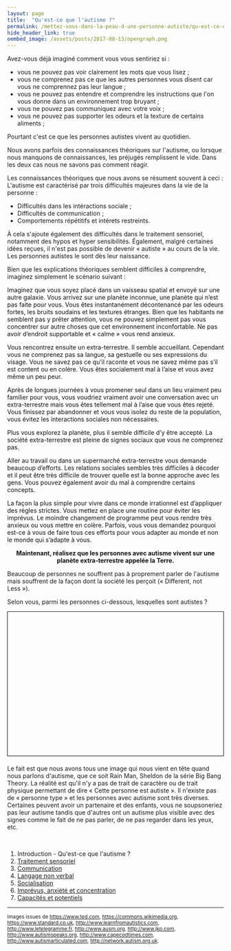 ```yaml
---
layout: page
title:  "Qu'est-ce que l'autisme ?"
permalink: /mettez-vous-dans-la-peau-d-une-personne-autiste/qu-est-ce-que-l-autisme
hide_header_link: true
oembed_image: /assets/posts/2017-08-13/opengraph.png
---
```


Avez-vous déjà imaginé comment vous vous sentiriez si&nbsp;:

  - vous ne pouvez pas voir clairement les mots que vous lisez&nbsp;;
  - vous ne comprenez pas ce que les autres personnes vous disent car vous ne comprennez pas leur langue&nbsp;;
  - vous ne pouvez pas entendre et comprendre les instructions que l'on vous donne dans un environnement trop bruyant&nbsp;;
  - vous ne pouvez pas communiquez avec votre voix&nbsp;;
  - vous ne pouvez pas supporter les odeurs et la texture de certains aliments&nbsp;;

Pourtant c'est ce que les personnes autistes vivent au quotidien.

Nous avons parfois des connaissances théoriques sur l'autisme, ou lorsque nous manquons de connaissances, les préjugés remplissent le vide.
Dans les deux cas nous ne savons pas comment réagir.

Les connaissances théoriques que nous avons se résument souvent à ceci&nbsp;:
L'autisme est caractérisé par trois difficultés majeures dans la vie de la personne&nbsp;:

  - Difficultés dans les intéractions sociale&nbsp;;
  - Difficultés de communication&nbsp;;
  - Comportements répétitifs et intérets restreints.

À cela s'ajoute également des difficultés dans le traitement sensoriel, notamment des hypos et hyper sensibilités.
Également, malgré certaines idées reçues, il n'est pas possible de devenir «&nbsp;autiste&nbsp;» au cours de la vie. Les personnes autistes le sont dès leur naissance.

Bien que les explications théoriques semblent difficiles à comprendre, imaginez simplement le scénario suivant&nbsp;:

<div class="highlight">
<p style="color: #111">Imaginez que vous soyez placé dans un vaisseau spatial et envoyé sur une autre galaxie. Vous arrivez sur une planète inconnue, une planète qui n’est pas faite pour vous. Vous êtes instantanément décontenancé par les odeurs fortes, les bruits soudains et les textures étranges. 
Bien que les habitants ne semblent pas y prêter attention, vous ne pouvez simplement pas vous concentrer sur autre choses que cet environnement inconfortable. Ne pas avoir d’endroit supportable et « calme » vous rend anxieux.</p>

<p style="color: #111">Vous rencontrez ensuite un extra-terrestre. Il semble accueillant. Cependant vous ne comprenez pas sa langue, sa gestuelle ou ses expressions du visage. Vous ne savez pas ce qu’il raconte et vous ne savez même pas s’il est content ou en colère. Vous êtes socialement mal à l’aise et vous avez même un peu peur.</p>

<p style="color: #111">Après de longues journées à vous promener seul dans un lieu vraiment peu familier pour vous, vous voudriez vraiment avoir une conversation avec un extra-terrestre mais vous êtes tellement mal à l’aise que vous êtes rejeté. Vous finissez par abandonner et vous vous isolez du reste de la population, vous évitez les interactions sociales non nécessaires.</p>

<p style="color: #111">Plus vous explorez la planète, plus il semble difficile d’y être accepté. La société extra-terrestre est pleine de signes sociaux que vous ne comprenez pas.</p>

<p style="color: #111">Aller au travail ou dans un supermarché extra-terrestre vous demande beaucoup d’efforts. Les relations sociales sembles très difficiles à décoder et il peut être très difficile de trouver quelle est la bonne approche avec les gens. Vous pouvez également avoir du mal à comprendre certains concepts.</p>

<p style="color: #111">La façon la plus simple pour vivre dans ce monde irrationnel est d’appliquer des règles strictes. Vous mettez en place une routine pour éviter les imprévus. Le moindre changement de programme peut vous rendre très anxieux ou vous mettre en colère.
Parfois, vous vous demandez pourquoi est-ce à vous de faire tous ces efforts pour vous adapter au monde et non le monde qui s’adapte à vous.</p>
<p style="color: #111"><strong style="display: block; text-align: center; margin: 0 auto 0 auto;">Maintenant, réalisez que les personnes avec autisme vivent sur une planète extra-terrestre appelée la Terre.</strong></p>
</div>

Beaucoup de personnes ne souffrent pas à proprement parler de l'autisme mais souffrent de la façon dont la société les perçoit («&nbsp;Different, not Less&nbsp;»). 

Selon vous, parmi les personnes ci-dessous, lesquelles sont autistes&nbsp;?
<!-- identifier les personnes avec autisme -->
<canvas id="game_people" width="700" height="465" style="border: 1px solid black; margin: 0 auto 20px auto; display: block;"></canvas>

Le fait est que nous avons tous une image qui nous vient en tête quand nous parlons d'autisme, que ce soit Rain Man, Sheldon de la série Big Bang Theory.
La réalité est qu'il n'y a pas de trait de caractère ou de trait physique permettant de dire «&nbsp;Cette personne est autiste&nbsp;». Il n'existe pas de «&nbsp;personne type&nbsp;» et
les personnes avec autisme sont très diverses.
Certaines peuvent avoir un partenaire et des enfants, vous ne soupsoneriez pas leur autisme tandis que d'autres ont un
autisme plus visible avec des signes comme le fait de ne pas parler, de ne pas regarder dans les yeux, etc.


<p>&nbsp;</p>
<div class="highlight">
<ol>
 <li>Introduction - Qu'est-ce que l'autisme&nbsp;?</li>
 <li><a href="/mettez-vous-dans-la-peau-d-une-personne-autiste/traitement-sensoriel">Traitement sensoriel</a></li>
 <li><a href="/mettez-vous-dans-la-peau-d-une-personne-autiste/communication">Communication</a></li>
 <li><a href="/mettez-vous-dans-la-peau-d-une-personne-autiste/langage-non-verbal">Langage non verbal</a></li>
 <li><a href="/mettez-vous-dans-la-peau-d-une-personne-autiste/socialisation">Socialisation</a></li>
 <li><a href="/mettez-vous-dans-la-peau-d-une-personne-autiste/imprevus-anxiete-concentration">Imprévus, anxiété et concentration</a></li>
 <li><a href="/mettez-vous-dans-la-peau-d-une-personne-autiste/capacites-et-potentiels">Capacités et potentiels</a></li>
</ol>
</div>


<!--

Avec une personne sur 100 concernée, nous avons tous croisé à un moment donné une personne autiste. Il est donc important que chacun d'entre nous prenne conscience qu'il ou qu'elle a un rôle à jouer
pour l'inclusion de ces personnes dans la société.

<img src="/facebook_campaign/1_everyone_knows_somebody_with_autism.png" class="center" alt="Avez-vous déjà rencontré une personne avec autisme ? 1 personne sur 100 est concernée - l'autisme est parfois invisible et beaucoup de personnes n'en parlent pas à leur entourage, leurs collègues de travail, etc ! Combien de personnes y a-t-il dans votre famille ? Combien de personnes rencontrez-vous au travail ? Combien avez-vous d'amis ? Combien de personnes habitent dans votre ville ? Nous connaissons tous une personne avec autisme !" width="600" />
-->

---
<small>Images issues de <a href="https://www.ted.com/" rel="nofollow">https://www.ted.com</a>, <a href="https://commons.wikimedia.org/" rel="nofollow">https://commons.wikimedia.org</a>, <a href="http://www.standard.co.uk/" rel="nofollow">https://www.standard.co.uk</a>, <a href="http://www.learnfromautistics.com/" rel="nofollow">http://www.learnfromautistics.com</a>, <a href="http://www.letelegramme.fr/" rel="nofollow">http://www.letelegramme.fr</a>, <a href="http://www.ausm.org/" rel="nofollow">http://www.ausm.org</a>, <a href="http://www.jkp.com/" rel="nofollow">http://www.jkp.com</a>, <a href="http://www.autismspeaks.org/" rel="nofollow">http://www.autismspeaks.org</a>, <a href="http://www.capecodtimes.com/" rel="nofollow">http://www.capecodtimes.com</a>, <a href="http://www.autismarticulated.com/" rel="nofollow">http://www.autismarticulated.com</a>, <a href="http://network.autism.org.uk/" rel="nofollow">http://network.autism.org.uk</a>.</small>

<script type="text/javascript">
  function people() {
    function shuffle(a) {
      var j, x, i;
      for (i = a.length; i; i--) {
        j = Math.floor(Math.random() * i);
        x = a[i - 1];
        a[i - 1] = a[j];
        a[j] = x;
      }
    }
    var canvas = document.getElementById('game_people');
    var ctx = canvas.getContext('2d');
    var mouse = {'x': undefined, 'y': undefined};
    var cursor = 'default';
    var refresh = 1000;
    var line_people_size = 4;
    var nb_people = 8;
    var people = [
      function() { var img = new Image(); img.src = '/assets/pages/mettez-vous-dans-la-peau-d-une-personne-autiste/people/alix_generous.jpg'; return img; }(),
      function() { var img = new Image(); img.src = '/assets/pages/mettez-vous-dans-la-peau-d-une-personne-autiste/people/autism.jpg'; return img; }(),
      function() { var img = new Image(); img.src = '/assets/pages/mettez-vous-dans-la-peau-d-une-personne-autiste/people/daniel_lightwing.jpg'; return img; }(),
      function() { var img = new Image(); img.src = '/assets/pages/mettez-vous-dans-la-peau-d-une-personne-autiste/people/jacob_barnett.jpg'; return img; }(),
      function() { var img = new Image(); img.src = '/assets/pages/mettez-vous-dans-la-peau-d-une-personne-autiste/people/josef_schovanec.jpg'; return img; }(),
      function() { var img = new Image(); img.src = '/assets/pages/mettez-vous-dans-la-peau-d-une-personne-autiste/people/kerry_magro.jpg'; return img; }(),
      function() { var img = new Image(); img.src = '/assets/pages/mettez-vous-dans-la-peau-d-une-personne-autiste/people/kevin_healey.jpg'; return img; }(),
      function() { var img = new Image(); img.src = '/assets/pages/mettez-vous-dans-la-peau-d-une-personne-autiste/people/liane_hollidaywilley.jpg'; return img; }(),
      function() { var img = new Image(); img.src = '/assets/pages/mettez-vous-dans-la-peau-d-une-personne-autiste/people/michael_mccreary.jpg'; return img; }(),
      function() { var img = new Image(); img.src = '/assets/pages/mettez-vous-dans-la-peau-d-une-personne-autiste/people/owen_suskind.jpg'; return img; }(),
      function() { var img = new Image(); img.src = '/assets/pages/mettez-vous-dans-la-peau-d-une-personne-autiste/people/rosie_king.jpg'; return img; }(),
      function() { var img = new Image(); img.src = '/assets/pages/mettez-vous-dans-la-peau-d-une-personne-autiste/people/sarah_hendrickx.jpg'; return img; }(),
    ];
    shuffle(people);
    var state = {'clicked': [false,false,false,false,false,false,false,false], 'hover': [false,false,false,false,false,false,false,false]};

    var status = {'status': 'pause', 'interval': undefined};
    this.play = function() {
      if ( 'play' == status['status'])
        return;
      canvas.onclick = click;
      canvas.onmousemove = move;
      status['interval'] = setInterval(function() {
        draw();
      }, refresh);
      status['status'] = 'play';
    }
    this.pause = function() {
      if ( 'pause' == status['status'])
        return;
      clearInterval(status['interval']);
      canvas.onclick = function(e) {};
      canvas.onmousemove = function(e) {};
      status['status'] = 'pause';
    }    
    this.canvas = function() {
      return canvas;
    }


    function draw() {
      ctx.clearRect(0, 0, canvas.width, canvas.height);
      var x = 0;
      var y = 0;
      var width =  parseInt(canvas.width / line_people_size);
      var height = parseInt(width*1.33);
      for(var i = 0; i < nb_people; i++) {
        ctx.beginPath();

        if (state['clicked'][i] == true ) {
          ctx.strokeStyle="#80ba43";
          ctx.lineWidth="6";
        } else if (state['hover'][i] == true ) {
          ctx.strokeStyle="#407c92";
          ctx.lineWidth="10";
        } else {
          ctx.strokeStyle="#000";
          ctx.lineWidth="1";
        }

        ctx.rect( x+5, y+5, width-10, height-10); 
        ctx.stroke();
        ctx.drawImage(people[i], x+5, y+5, width-10, height-10);

        x += width;
        if ( i % line_people_size == (line_people_size-1) ) {
         y += height;
         x = 0;
        }
        canvas.style.cursor = cursor;
      }
    }
    function what_is_under_mouse() {
      var x = 0;
      var y = 0;
      var width =  parseInt(canvas.width / line_people_size);
      var height = parseInt(width*1.33);
      for(var i = 0; i < nb_people; i++) {
        if (mouse['x'] > x+5 && mouse['x'] < x+5+(width-10) && mouse['y'] > y+5 && mouse['y'] < y+5+(height-10)) {
          return {'where': 'people', 'which': i};
        }
        x += width;
        if ( i % line_people_size == (line_people_size-1) ) {
         y += height;
         x = 0;
        }


      }
      return {'where': 'nowhere'};
    }


    function click(e) {
      var r = canvas.getBoundingClientRect();
      mouse['x']=parseInt(e.clientX) - r.left;
      mouse['y']=parseInt(e.clientY) - r.top;
      r = what_is_under_mouse();
      if (r['where'] == "people") {
        if (state['clicked'][r['which']] == false) {
          state['clicked'][r['which']] = true;
          cursor = 'default';
        }
      }

      draw();
    }
    function move(e) {
      var r = canvas.getBoundingClientRect();
      mouse['x']=parseInt(e.clientX) - r.left;
      mouse['y']=parseInt(e.clientY) - r.top;
      r = what_is_under_mouse();
      if (r['where'] == "people") {
        for (var i = 0 ; i < nb_people ; i++ ) {
          state['hover'][i] = false;
        }
        if (state['clicked'][r['which']] ==  true) {
          cursor = 'default';
        } else {
          state['hover'][r['which']] = true;
          cursor = 'pointer';
        }
      } else {
        for (var i = 0 ; i < nb_people ; i++ ) {
          state['hover'][i] = false;
        }
        cursor = 'default';
      }
      draw();
    }
  }

  function isScrolledIntoView(el) {
    var elemTop = el.getBoundingClientRect().top;
    var elemBottom = el.getBoundingClientRect().bottom;

    var isVisible = ((elemTop >= 0) && (elemTop <= window.innerHeight)) || ((elemBottom >= 0) && (elemBottom <= window.innerHeight)) || ((elemTop < 0) && (elemBottom > window.innerHeight));
    return isVisible;
  }



  document.body.onload = function() {
    var canvas = [new people()];
    function load_visible() {
      for (var i = 0; i < canvas.length ; i++) {
        if (isScrolledIntoView(canvas[i].canvas())) {
          canvas[i].play();
        } else {
          canvas[i].pause();
        }
      }
    }
    document.body.onscroll = load_visible;
    document.body.onresize = load_visible;
    load_visible();
  }

</script>
